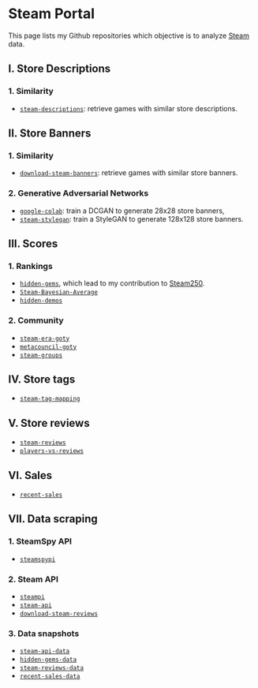 # Steam Portal

This page lists my Github repositories which objective is to analyze [Steam](https://store.steampowered.com) data.

## I. Store Descriptions

### 1. Similarity

-   [`steam-descriptions`](https://github.com/woctezuma/steam-descriptions): retrieve games with similar store descriptions.

## II. Store Banners

### 1. Similarity

-   [`download-steam-banners`](https://github.com/woctezuma/download-steam-banners): retrieve games with similar store banners.

### 2. Generative Adversarial Networks

-   [`google-colab`](https://github.com/woctezuma/google-colab): train a DCGAN to generate 28x28 store banners,
-   [`steam-stylegan`](https://github.com/woctezuma/steam-stylegan): train a StyleGAN to generate 128x128 store banners.

## III. Scores

### 1. Rankings

-   [`hidden-gems`](https://github.com/woctezuma/hidden-gems), which lead to my contribution to [Steam250](https://steam250.com/contributors).
-   [`Steam-Bayesian-Average`](https://github.com/woctezuma/Steam-Bayesian-Average)
-   [`hidden-demos`](https://github.com/woctezuma/hidden-demos)

### 2. Community

-   [`steam-era-goty`](https://github.com/woctezuma/steam-era-goty)
-   [`metacouncil-goty`](https://github.com/woctezuma/metacouncil-goty)
-   [`steam-groups`](https://github.com/woctezuma/steam-groups)

## IV. Store tags

-   [`steam-tag-mapping`](https://github.com/woctezuma/steam-tag-mapping)

## V. Store reviews

-   [`steam-reviews`](https://github.com/woctezuma/steam-reviews)
-   [`players-vs-reviews`](https://github.com/woctezuma/players-vs-reviews)

## VI. Sales

-   [`recent-sales`](https://github.com/woctezuma/recent-sales)

## VII. Data scraping

### 1. SteamSpy API

-   [`steamspypi`](https://github.com/woctezuma/steamspypi)

### 2. Steam API

-   [`steampi`](https://github.com/woctezuma/steampi)
-   [`steam-api`](https://github.com/woctezuma/steam-api)
-   [`download-steam-reviews`](https://github.com/woctezuma/download-steam-reviews)

### 3. Data snapshots

-   [`steam-api-data`](https://github.com/woctezuma/steam-api-data)
-   [`hidden-gems-data`](https://github.com/woctezuma/hidden-gems-data)
-   [`steam-reviews-data`](https://github.com/woctezuma/steam-reviews-data)
-   [`recent-sales-data`](https://github.com/woctezuma/recent-sales-data)
